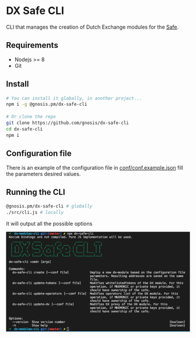 # DX Safe CLI

CLI that manages the creation of Dutch Exchange modules for the [Safe](https://safe.gnosis.io).

## Requirements
* Nodejs >= 8
* Git

## Install
```sh
# You can install it globally, in another project...
npm i -g @gnosis.pm/dx-safe-cli

# Or clone the repo
git clone https://github.com/gnosis/dx-safe-cli
cd dx-safe-cli
npm i
````

## Configuration file
There is an example of the configuration file in [conf/conf.example.json](conf/conf.example.json) fill the parameters desired values.

## Running the CLI
```sh
@gnosis.pm/dx-safe-cli # globally
./src/cli.js # locally
```

It will output all the possible options

![alt text](./dx-safe-cli.png "Logo Title Text 1")